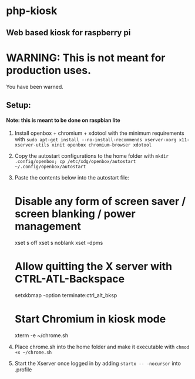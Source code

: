 # php-kiosk
Web based kiosk for raspberry pi
---

# WARNING: This is not meant for production uses.

You have been warned.

## Setup:
#### Note: this is meant to be done on raspbian lite

1. Install openbox + chromium + xdotool with the minimum requirements with `sudo apt-get install --no-install-recommends xserver-xorg x11-xserver-utils xinit openbox chromium-browser xdotool`
2. Copy the autostart configurations to the home folder with `mkdir .config/openbox; cp /etc/xdg/openbox/autostart ~/.config/openbox/autostart`
3. Paste the contents below into the autostart file:
    # Disable any form of screen saver / screen blanking / power management
    xset s off
    xset s noblank
    xset -dpms

    # Allow quitting the X server with CTRL-ATL-Backspace
    setxkbmap -option terminate:ctrl_alt_bksp

    # Start Chromium in kiosk mode
    xterm -e ~/chrome.sh
4. Place chrome.sh into the home folder and make it executable with `chmod +x ~/chrome.sh`
5. Start the Xserver once logged in by adding `startx -- -nocursor` into .profile
